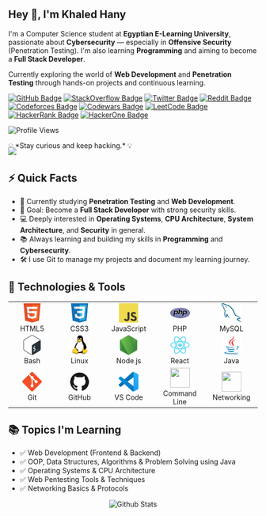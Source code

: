 <h2>Hey 👋, I'm Khaled Hany</h2>
<p>I'm a Computer Science student at <strong>Egyptian E-Learning University</strong>, passionate about <strong>Cybersecurity</strong> — especially in <strong>Offensive Security</strong> (Penetration Testing). I'm also learning <strong>Programming</strong> and aiming to become a <strong>Full Stack Developer</strong>.</p>
<p>Currently exploring the world of <strong>Web Development</strong> and <strong>Penetration Testing</strong> through hands-on projects and continuous learning.</p>

<p>
<a href="https://github.com/KhaledHany123"><img src="https://img.shields.io/badge/-GitHub-181717?style=flat-square&logo=GitHub&logoColor=white" alt="GitHub Badge"></a>
<a href="https://stackoverflow.com/users/29733790/khaled-hany"><img src="https://img.shields.io/badge/-StackOverflow-FE7A16?style=flat-square&logo=stackoverflow&logoColor=white" alt="StackOverflow Badge"></a>
<a href="https://x.com/tet_andro87393"><img src="https://img.shields.io/badge/-@tet_andro87393-1DA1F2?style=flat-square&logo=twitter&logoColor=white" alt="Twitter Badge"></a>
<a href="https://www.reddit.com/user/Dhon_z/"><img src="https://img.shields.io/badge/-Reddit-FF4500?style=flat-square&logo=reddit&logoColor=white" alt="Reddit Badge"></a>
<a href="https://codeforces.com/profile/Khaled_7k"><img src="https://img.shields.io/badge/-Codeforces-1f8acb?style=flat-square&logo=codeforces&logoColor=white" alt="Codeforces Badge"></a>
<a href="https://www.codewars.com/users/Andro%20TeTato"><img src="https://img.shields.io/badge/-Codewars-B1361E?style=flat-square&logo=codewars&logoColor=white" alt="Codewars Badge"></a>
<a href="https://leetcode.com/u/w1SagLlV2i/"><img src="https://img.shields.io/badge/-LeetCode-FFA116?style=flat-square&logo=LeetCode&logoColor=white" alt="LeetCode Badge"></a>
<a href="https://www.hackerrank.com/profile/tetandro2"><img src="https://img.shields.io/badge/-HackerRank-2EC866?style=flat-square&logo=HackerRank&logoColor=white" alt="HackerRank Badge"></a>
<a href="https://hackerone.com/khaledsed?type=user"><img src="https://img.shields.io/badge/-HackerOne-494649?style=flat-square&logo=HackerOne&logoColor=white" alt="HackerOne Badge"></a>
</p>
<p align="left">
  <img src="https://komarev.com/ghpvc/?username=Khaled-Teama&label=Profile%20views&color=0e75b6&style=flat" alt="Profile Views" />
</p>



<p>💡 *Stay curious and keep hacking.* 💡</p>

<p align="left" style="margin-top: -20px;">
  <img src="https://media1.giphy.com/media/13HgwGsXF0aiGY/giphy.gif" width="350" />
</p>


<h2>⚡️ Quick Facts</h2>
<ul>
  <li>🔐 Currently studying <strong>Penetration Testing</strong> and <strong>Web Development</strong>.</li>
  <li>🎯 Goal: Become a <strong>Full Stack Developer</strong> with strong security skills.</li>
  <li>💻 Deeply interested in <strong>Operating Systems</strong>, <strong>CPU Architecture</strong>, <strong>System Architecture</strong>, and <strong>Security</strong> in general.</li>
  <li>📚 Always learning and building my skills in <strong>Programming</strong> and <strong>Cybersecurity</strong>.</li>
  <li>🛠️ I use Git to manage my projects and document my learning journey.</li>
</ul>

<h2>🚀 Technologies & Tools</h2>

<table>
  <tr>
    <td align="center" width="100">
      <img src="https://raw.githubusercontent.com/devicons/devicon/master/icons/html5/html5-original.svg" width="40" height="40"/><br/>HTML5
    </td>
    <td align="center" width="100">
      <img src="https://raw.githubusercontent.com/devicons/devicon/master/icons/css3/css3-original.svg" width="40" height="40"/><br/>CSS3
    </td>
    <td align="center" width="100">
      <img src="https://raw.githubusercontent.com/devicons/devicon/master/icons/javascript/javascript-original.svg" width="40" height="40"/><br/>JavaScript
    </td>
    <td align="center" width="100">
      <img src="https://raw.githubusercontent.com/devicons/devicon/master/icons/php/php-original.svg" width="40" height="40"/><br/>PHP
    </td>
    <td align="center" width="100">
      <img src="https://raw.githubusercontent.com/devicons/devicon/master/icons/mysql/mysql-original.svg" width="40" height="40"/><br/>MySQL
    </td>
  </tr>
  <tr>
    <td align="center" width="100">
      <img src="https://raw.githubusercontent.com/devicons/devicon/master/icons/bash/bash-original.svg" width="40" height="40"/><br/>Bash
    </td>
    <td align="center" width="100">
      <img src="https://raw.githubusercontent.com/devicons/devicon/master/icons/linux/linux-original.svg" width="40" height="40"/><br/>Linux
    </td>
    <td align="center" width="100">
      <img src="https://raw.githubusercontent.com/devicons/devicon/master/icons/nodejs/nodejs-original.svg" width="40" height="40"/><br/>Node.js
    </td>
    <td align="center" width="100">
      <img src="https://raw.githubusercontent.com/devicons/devicon/master/icons/react/react-original.svg" width="40" height="40"/><br/>React
    </td>
    <td align="center" width="100">
      <img src="https://raw.githubusercontent.com/devicons/devicon/master/icons/java/java-original.svg" width="40" height="40"/><br/>Java
    </td>
  </tr>
  <tr>
    <td align="center" width="100">
      <img src="https://raw.githubusercontent.com/devicons/devicon/master/icons/git/git-original.svg" width="40" height="40"/><br/>Git
    </td>
    <td align="center" width="100">
      <img src="https://raw.githubusercontent.com/devicons/devicon/master/icons/github/github-original.svg" width="40" height="40"/><br/>GitHub
    </td>
    <td align="center" width="100">
      <img src="https://raw.githubusercontent.com/devicons/devicon/master/icons/vscode/vscode-original.svg" width="40" height="40"/><br/>VS Code
    </td>
    <td align="center" width="100">
      <img src="https://www.vectorlogo.zone/logos/gnu_bash/gnu_bash-icon.svg" width="40" height="40"/><br/>Command Line
    </td>
    <td align="center" width="100">
      <img src="https://cdn-icons-png.flaticon.com/512/9068/9068645.png" width="40" height="40"/><br/>Networking
    </td>
  </tr>
</table>

<h2>📚 Topics I'm Learning</h2>
<ul>
  <li>✅ Web Development (Frontend & Backend)</li>
  <li>✅ OOP, Data Structures, Algorithms & Problem Solving using Java</li>
  <li>✅ Operating Systems & CPU Architecture</li>
  <li>✅ Web Pentesting Tools & Techniques</li>
  <li>✅ Networking Basics & Protocols</li>
</ul>
<p align="center">
  <img src="https://github-readme-stats.vercel.app/api?username=Khaled-Teama&bg_color=30,e96443,904e95&title_color=fff&text_color=fff" alt="Github Stats" width="500" />
</p>


